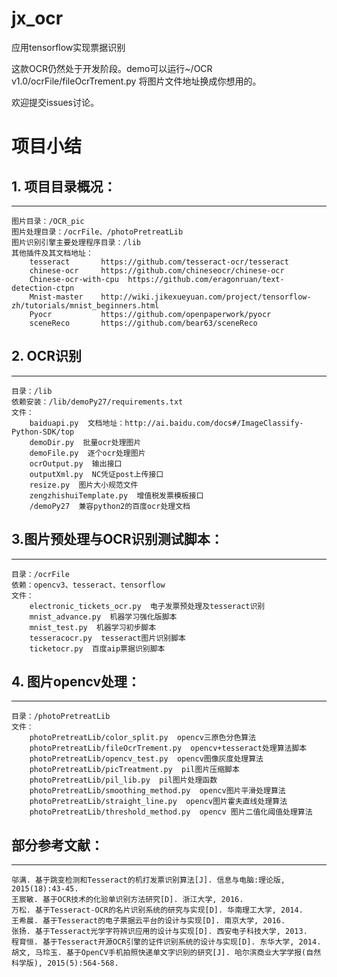 # jx_ocr
应用tensorflow实现票据识别

这款OCR仍然处于开发阶段。demo可以运行~/OCR v1.0/ocrFile/fileOcrTrement.py 将图片文件地址换成你想用的。

欢迎提交issues讨论。
# 项目小结
## 1.	项目目录概况：
-------
    图片目录：/OCR_pic
    图片处理目录：/ocrFile、/photoPretreatLib
    图片识别引擎主要处理程序目录：/lib
    其他插件及其文档地址：
        tesseract       https://github.com/tesseract-ocr/tesseract
        chinese-ocr     https://github.com/chineseocr/chinese-ocr
        Chinese-ocr-with-cpu  https://github.com/eragonruan/text-detection-ctpn
        Mnist-master    http://wiki.jikexueyuan.com/project/tensorflow-zh/tutorials/mnist_beginners.html
        Pyocr           https://github.com/openpaperwork/pyocr
        sceneReco       https://github.com/bear63/sceneReco
## 2. OCR识别
--------
	目录：/lib
	依赖安装：/lib/demoPy27/requirements.txt
	文件：
        baiduapi.py  文档地址：http://ai.baidu.com/docs#/ImageClassify-Python-SDK/top
        demoDir.py  批量ocr处理图片
        demoFile.py  逐个ocr处理图片
        ocrOutput.py  输出接口
        outputXml.py  NC凭证post上传接口
        resize.py  图片大小规范文件
        zengzhishuiTemplate.py  增值税发票模板接口
        /demoPy27  兼容python2的百度ocr处理文档
## 3.图片预处理与OCR识别测试脚本：
---------
    目录：/ocrFile
    依赖：opencv3、tesseract、tensorflow
    文件：
        electronic_tickets_ocr.py  电子发票预处理及tesseract识别
        mnist_advance.py  机器学习强化版脚本
        mnist_test.py  机器学习初步脚本
        tesseracocr.py  tesseract图片识别脚本
        ticketocr.py  百度aip票据识别脚本
## 4. 图片opencv处理：
---------
    目录：/photoPretreatLib
    文件：
        photoPretreatLib/color_split.py  opencv三原色分色算法
        photoPretreatLib/fileOcrTrement.py  opencv+tesseract处理算法脚本
        photoPretreatLib/opencv_test.py  opencv图像灰度处理算法
        photoPretreatLib/picTreatment.py  pil图片压缩脚本
        photoPretreatLib/pil_lib.py  pil图片处理函数
        photoPretreatLib/smoothing_method.py  opencv图片平滑处理算法
        photoPretreatLib/straight_line.py  opencv图片霍夫直线处理算法
        photoPretreatLib/threshold_method.py  opencv 图片二值化阈值处理算法
## 部分参考文献：
----------
    邬满. 基于跳变检测和Tesseract的机打发票识别算法[J]. 信息与电脑:理论版, 2015(18):43-45.
    王宸敏. 基于OCR技术的化验单识别方法研究[D]. 浙江大学, 2016.
    万松. 基于Tesseract-OCR的名片识别系统的研究与实现[D]. 华南理工大学, 2014.
    王希晨. 基于Tesseract的电子票据云平台的设计与实现[D]. 南京大学, 2016.
    张扬. 基于Tesseract光学字符辨识应用的设计与实现[D]. 西安电子科技大学, 2013.
    程育恒. 基于Tesseract开源OCR引擎的证件识别系统的设计与实现[D]. 东华大学, 2014.
    胡文, 马玲玉. 基于OpenCV手机拍照快递单文字识别的研究[J]. 哈尔滨商业大学学报(自然科学版), 2015(5):564-568.

